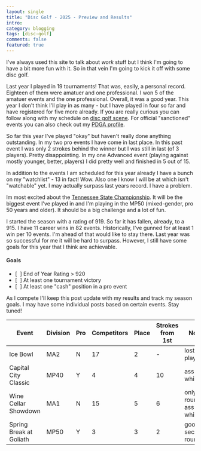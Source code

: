 ```yaml
---
layout: single
title: "Disc Golf - 2025 - Preview and Results"
intro:
category: blogging
tags: [disc-golf]
comments: false
featured: true
---
```

I've always used this site to talk about _work_ stuff but I think I'm going to have a bit more fun with it.  So in that vein I'm going to kick it off with some disc golf.

Last year I played in 19 tournaments!  That was, easily, a personal record.  Eighteen of them were amatuer and one professional.  I won 5 of the amatuer events and the one professional.  Overall, it was a good year.  This year I don't think I'll play in as many - but I have played in four so far and have registered for five more already. If you are really curious you can follow along with my schedule on [disc golf scene](https://www.discgolfscene.com/profile/20634).  For official "sanctioned" events you can also check out my [PDGA profile](https://www.pdga.com/player/96685).

So far this year I've played "okay" but haven't really done anything outstanding.  In my two pro events I have come in last place.  In this past event I was only 2 strokes behind the winner but I was still in last (of 3 players).  Pretty disappointing.  In my one Advanced event (playing against mostly younger, better, players) I did pretty well and finished in 5 out of 15.

In addition to the events I am scheduled for this year already I have a bunch on my "watchlist" - 13 in fact!  Wow.  Also one I know I will be at which isn't "watchable" yet.  I may actually surpass last years record.  I have a problem.

Im most excited about the [Tennessee State Championship](https://www.pdga.com/tour/event/86667).  It will be the biggest event I've played in and I'm playing in the MP50 (mixed-gender, pro 50 years and older).  It should be a big challenge and a lot of fun.

I started the season with a rating of 919.  So far it has fallen, already, to a 915.  I have 11 career wins in 82 events.  Historically, I've gunned for at least 1 win per 10 events.  I'm ahead of that would like to stay there.  Last year was so successful for me it will be hard to surpass.  However, I still have some goals for this year that I think are achievable.

<div class="notice--info"><h4>Goals</h4>
<ul>
<li>[&nbsp;&nbsp;] End of Year Rating &gt; 920</li>
<li>[&nbsp;&nbsp;] At least one tournament victory</li>
<li>[&nbsp;&nbsp;] At least one "cash" position in a pro event</li>
</ul>
</div>

As I compete I'll keep this post update with my results and track my season goals.  I may have some individual posts based on certain events.  Stay tuned!
<!---
Event,Division,Pro,Competitors,Place,Strokes from 1st,Notes
Ice Bowl,MA2,N,17,2,-,lost in playoff
Capital City Classic,MP40,Y,4,4,10,ass whipping
Wine Cellar Showdown,MA1,N,15,5,6,only one round; ass whipping
Spring Break at Goliath,MP50,Y,3,3,2,good second round
--->

| Event                   | Division | Pro | Competitors | Place | Strokes from 1st | Notes                        |
|-------------------------|----------|-----|-------------|-------|------------------|------------------------------|
| Ice Bowl                | MA2      | N   | 17          | 2     | -                | lost in playoff              |
| Capital City Classic    | MP40     | Y   | 4           | 4     | 10               | ass whipping                 |
| Wine Cellar Showdown    | MA1      | N   | 15          | 5     | 6                | only one round; ass whipping |
| Spring Break at Goliath | MP50     | Y   | 3           | 3     | 2                | good second round            |
